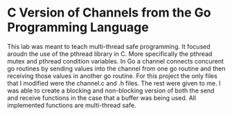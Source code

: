 # C Version of Channels from the Go Programming Language
This lab was meant to teach multi-thread safe programming. It focused aroudn the use of the pthread library in C. More specifically the pthread mutex and pthread condition variables. In Go a channel connects concurent go routines by sending values into the channel from one go routine and then receiving those values in another go routine. For this project the only files that I modified were the channel.c and .h files. The rest were given to me. I was able to create a blocking and non-blocking version of both the send and receive functions in the case that a buffer was being used. All implemented functions are multi-thread safe.
